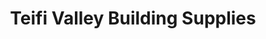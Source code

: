 ---
title: "Teifi Valley Building Supplies"
url: /castell-newydd-emlyn-newcastle-emlyn/teifi-valley-building-supplies/
shop: Baustoffe
---